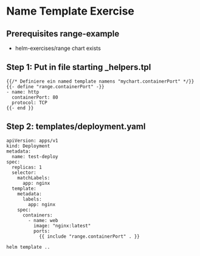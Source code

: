 # Name Template Exercise 

## Prerequisites range-example 

  * helm-exercises/range chart exists 


## Step 1: Put in file starting _helpers.tpl 

```
{{/* Definiere ein named template namens "mychart.containerPort" */}}
{{- define "range.containerPort" -}}
- name: http
  containerPort: 80
  protocol: TCP
{{- end }}
```

## Step 2: templates/deployment.yaml 

```
apiVersion: apps/v1
kind: Deployment
metadata:
  name: test-deploy
spec:
  replicas: 1
  selector:
    matchLabels:
      app: nginx
  template:
    metadata:
      labels:
        app: nginx 
    spec:
      containers:
        - name: web
          image: "nginx:latest"
          ports:
            {{ include "range.containerPort" . }}
```

```
helm template ..
```
